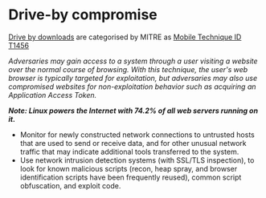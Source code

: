 # Drive-by compromise

[Drive by downloads](../general/drive-by.md) are categorised by MITRE as [Mobile Technique ID T1456](https://attack.mitre.org/techniques/T1456/)

_Adversaries may gain access to a system through a user visiting a website over the normal course of browsing. With this technique, the user's web browser is typically targeted for exploitation, but adversaries may also use compromised websites for non-exploitation behavior such as acquiring an Application Access Token._

***Note: Linux powers the Internet with 74.2% of all web servers running on it.***

* Monitor for newly constructed network connections to untrusted hosts that are used to send or receive data, and for other unusual network traffic that may indicate additional tools transferred to the system. 
* Use network intrusion detection systems (with SSL/TLS inspection), to look for known malicious scripts (recon, heap spray, and browser identification scripts have been frequently reused), common script obfuscation, and exploit code.
